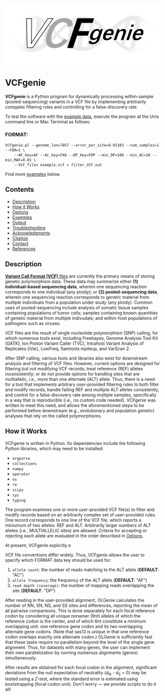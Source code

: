 <img src="https://github.com/chasewnelson/VCFgenie/blob/main/VCFgenie_logo.png?raw=true" title="VCFgenie logo by Mitch Lin" alt="VCFgenie logo by Mitch Lin" align="middle">

# VCFgenie
**VCFgenie** is a Python program for dynamically processing within-sample (pooled-sequencing) variants in a VCF file by implementing arbitrarily compplex filtering rules and controlling for a false-discovery rate.

To test the software with the [example data](#examples), execute the program at the Unix command line or Mac Terminal as follows:

### FORMAT:

	VCFgenie.pl --genome_len=7857 --error_per_site=0.01103 --num_samples=1 --FDR=1 \
		--AF_key=AF --AC_key=FAO --DP_key=FDP --min_DP=100 --min_AC=10 --min_MAF=0.01 \
		--VCF_files example.vcf > filter_VCF.out

Find more [examples](#examples) below. 

## <a name="contents"></a>Contents

* [Description](#description)
* [How it Works](#how-it-works)
* [Options](#options)
* [Examples](#examples)
* [Output](#output)
* [Troubleshooting](#troubleshooting)
* [Acknowledgments](#acknowledgments)
* [Citation](#citation)
* [Contact](#contact)
* [References](#references)

## <a name="description"></a>Description

[**Variant Call Format (VCF)** files](http://samtools.github.io/hts-specs/VCFv4.2.pdf) are currently the primary means of storing genetic polymorphism data. These data may summarize either **(1) individual-based sequencing data**, wherein one sequencing reaction corresponds to one individual (any ploidy); or **(2) pooled-sequencing data**, wherein one sequencing reaction corresponds to genetic material from multiple individuals from a population under study (any ploidy). Common uses of pooled-sequencing include analysis of somatic tissue samples containing populations of tumor cells; samples containing known quantities of genetic material from multiple indivudals; and within-host populations of pathogens such as viruses.

VCF files are the result of single nucleotide polymorphism (SNP) calling, for which numerous tools exist, including Freebayes, Genome Analysis Tool Kit (GATK), Ion Proton Variant Caller (TVC), Intrahost Variant Analysis of Replicates (iVar), LowFreq, Samtools mpileup, and VarScan 2.

After SNP calling, various tools and libraries also exist for downstream analysis and filtering of VCF files. However, current options are designed for filtering but not modifying VCF records; treat reference (REF) alleles inconsistently; or do not provide options for handling sites that are multiallelic, i.e., more than one alternate (ALT) allele. Thus, there is a need for a tool that implements arbitrary user-provided filtering rules to both filter and modify records, handle failing REF and multiple ALT alleles consistently, and control for a false-discovery rate among multiple samples, specifically in a way that is reproducible (i.e., no custom code needed). VCFgenie was written to meet this need, and allows the aforementioned steps to be performed before downstream (e.g., evolutionary and population genetic) analyses that rely on the called polymorphisms.

## <a name="how-it-works"></a>How it Works
VCFgenie is written in Python. Its dependencies include the following Python libraries, which may need to be installed:

* `argparse`
* `collections`
* `numpy`
* `operator`
* `os`
* `re`
* `scipy`
* `sys`
* `typing`

The program examines one or more user-provided VCF file(s) to filter and modify records based on an arbitrarily complex set of user-provided rules. One record corresponds to one line of the VCF file, which reports a miniumum of two alleles: REF and ALT. Arbitrarily larger numbers of ALT alleles (i.e., MULTIALLELIC sites) are allowed. Criteria for accepting or rejecting each allele are evaluated in the order described in [Options](#options).

At present, VCFgenie explicitly e





VCF file conventions differ widely. Thus, VCFgenie allows the user to specify which FORMAT data key should be used for:

1. `allele count`: the number of reads matching to the ALT allele (**DEFAULT**: "AC")
2. `allele frequency`: the frequency of the ALT allele (**DEFAULT**: "AF")
3. `read depth (coverage)`: the number of mapping reads overlapping the site (**DEFAULT**: "DP")




After reading in the user-provided alignment, OLGenie calculates the number of NN, SN, NS, and SS sites and differences, reporting the mean of all pairwise comparisons. This is done separately for each focal reference codon by considering all unique nonamer (9nt) alleles of which the reference codon is the center, and of which 6nt constitute a minimum overlapping unit: one reference gene codon and its two overlapping alternate gene codons. (Note that sas13 is unique in that one reference codon overlaps exactly one alternate codon.) OLGenie is sufficiently fast that these tasks require no parallelism beyond the level of the single gene alignment. Thus, for datasets with many genes, the user can implement their own parallelization by running numerous alignments (genes) simultaneously.

After results are obtained for each focal codon in the alignment, significant deviations from the null expectation of neutrality (*d*<sub>N</sub> - *d*<sub>S</sub> = 0) may be tested using a *Z*-test, where the standard error is estimated using bootstrapping (focal codon unit). Don't worry — we provide scripts to do it all!